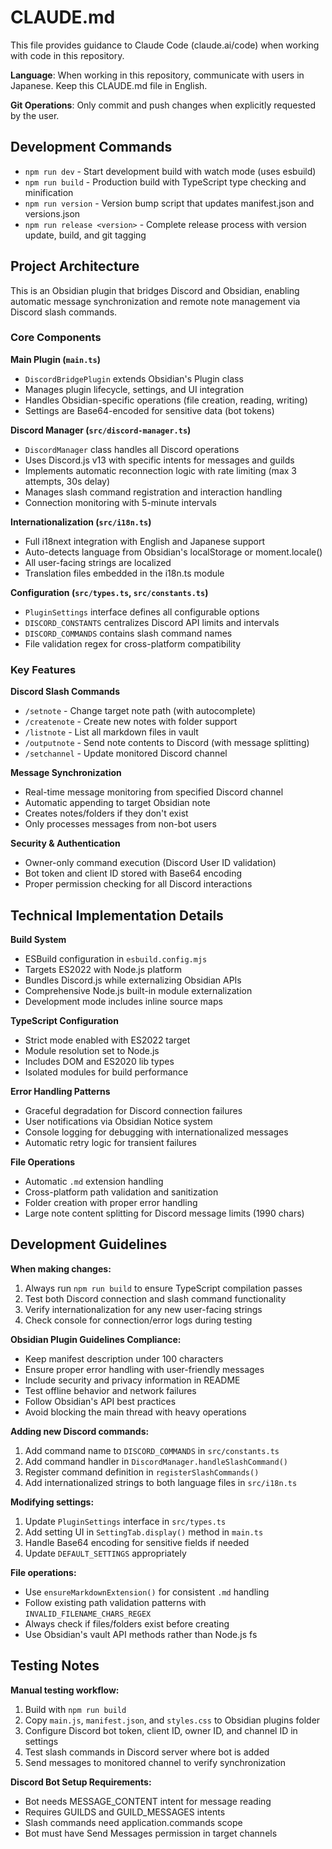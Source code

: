 # CLAUDE.md

This file provides guidance to Claude Code (claude.ai/code) when working with code in this repository.

**Language**: When working in this repository, communicate with users in Japanese. Keep this CLAUDE.md file in English.

**Git Operations**: Only commit and push changes when explicitly requested by the user.

## Development Commands

- `npm run dev` - Start development build with watch mode (uses esbuild)
- `npm run build` - Production build with TypeScript type checking and minification
- `npm run version` - Version bump script that updates manifest.json and versions.json
- `npm run release <version>` - Complete release process with version update, build, and git tagging

## Project Architecture

This is an Obsidian plugin that bridges Discord and Obsidian, enabling automatic message synchronization and remote note management via Discord slash commands.

### Core Components

**Main Plugin (`main.ts`)**
- `DiscordBridgePlugin` extends Obsidian's Plugin class
- Manages plugin lifecycle, settings, and UI integration
- Handles Obsidian-specific operations (file creation, reading, writing)
- Settings are Base64-encoded for sensitive data (bot tokens)

**Discord Manager (`src/discord-manager.ts`)**
- `DiscordManager` class handles all Discord operations
- Uses Discord.js v13 with specific intents for messages and guilds
- Implements automatic reconnection logic with rate limiting (max 3 attempts, 30s delay)
- Manages slash command registration and interaction handling
- Connection monitoring with 5-minute intervals

**Internationalization (`src/i18n.ts`)**
- Full i18next integration with English and Japanese support
- Auto-detects language from Obsidian's localStorage or moment.locale()
- All user-facing strings are localized
- Translation files embedded in the i18n.ts module

**Configuration (`src/types.ts`, `src/constants.ts`)**
- `PluginSettings` interface defines all configurable options
- `DISCORD_CONSTANTS` centralizes Discord API limits and intervals
- `DISCORD_COMMANDS` contains slash command names
- File validation regex for cross-platform compatibility

### Key Features

**Discord Slash Commands**
- `/setnote` - Change target note path (with autocomplete)
- `/createnote` - Create new notes with folder support
- `/listnote` - List all markdown files in vault
- `/outputnote` - Send note contents to Discord (with message splitting)
- `/setchannel` - Update monitored Discord channel

**Message Synchronization**
- Real-time message monitoring from specified Discord channel
- Automatic appending to target Obsidian note
- Creates notes/folders if they don't exist
- Only processes messages from non-bot users

**Security & Authentication**
- Owner-only command execution (Discord User ID validation)
- Bot token and client ID stored with Base64 encoding
- Proper permission checking for all Discord interactions

## Technical Implementation Details

**Build System**
- ESBuild configuration in `esbuild.config.mjs`
- Targets ES2022 with Node.js platform
- Bundles Discord.js while externalizing Obsidian APIs
- Comprehensive Node.js built-in module externalization
- Development mode includes inline source maps

**TypeScript Configuration**
- Strict mode enabled with ES2022 target
- Module resolution set to Node.js
- Includes DOM and ES2020 lib types
- Isolated modules for build performance

**Error Handling Patterns**
- Graceful degradation for Discord connection failures
- User notifications via Obsidian Notice system
- Console logging for debugging with internationalized messages
- Automatic retry logic for transient failures

**File Operations**
- Automatic `.md` extension handling
- Cross-platform path validation and sanitization
- Folder creation with proper error handling
- Large note content splitting for Discord message limits (1990 chars)

## Development Guidelines

**When making changes:**
1. Always run `npm run build` to ensure TypeScript compilation passes
2. Test both Discord connection and slash command functionality
3. Verify internationalization for any new user-facing strings
4. Check console for connection/error logs during testing

**Obsidian Plugin Guidelines Compliance:**
- Keep manifest description under 100 characters
- Ensure proper error handling with user-friendly messages
- Include security and privacy information in README
- Test offline behavior and network failures
- Follow Obsidian's API best practices
- Avoid blocking the main thread with heavy operations

**Adding new Discord commands:**
1. Add command name to `DISCORD_COMMANDS` in `src/constants.ts`
2. Add command handler in `DiscordManager.handleSlashCommand()`
3. Register command definition in `registerSlashCommands()`
4. Add internationalized strings to both language files in `src/i18n.ts`

**Modifying settings:**
1. Update `PluginSettings` interface in `src/types.ts`
2. Add setting UI in `SettingTab.display()` method in `main.ts`
3. Handle Base64 encoding for sensitive fields if needed
4. Update `DEFAULT_SETTINGS` appropriately

**File operations:**
- Use `ensureMarkdownExtension()` for consistent `.md` handling
- Follow existing path validation patterns with `INVALID_FILENAME_CHARS_REGEX`
- Always check if files/folders exist before creating
- Use Obsidian's vault API methods rather than Node.js fs

## Testing Notes

**Manual testing workflow:**
1. Build with `npm run build`
2. Copy `main.js`, `manifest.json`, and `styles.css` to Obsidian plugins folder
3. Configure Discord bot token, client ID, owner ID, and channel ID in settings
4. Test slash commands in Discord server where bot is added
5. Send messages to monitored channel to verify synchronization

**Discord Bot Setup Requirements:**
- Bot needs MESSAGE_CONTENT intent for message reading
- Requires GUILDS and GUILD_MESSAGES intents
- Slash commands need application.commands scope
- Bot must have Send Messages permission in target channels